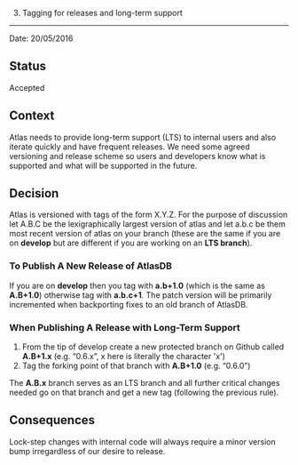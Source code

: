 3. Tagging for releases and long-term support
*********************************************

Date: 20/05/2016

## Status

Accepted

## Context

Atlas needs to provide long-term support (LTS) to internal users and also iterate quickly and have frequent releases.  We need some agreed versioning and release scheme so users and developers know what is supported and what will be supported in the future.

## Decision

Atlas is versioned with tags of the form X.Y.Z.  For the purpose of discussion let A.B.C be the lexigraphically largest version of atlas and let a.b.c be them most recent version of atlas on your branch (these are the same if you are on **develop** but are different if you are working on an **LTS branch**).

### To Publish A New Release of AtlasDB

If you are on **develop** then you tag with **a.b+1.0** (which is the same as **A.B+1.0**) otherwise tag with **a.b.c+1**.  The patch version will be primarily incremented when backporting fixes to an old branch of AtlasDB.  

### When Publishing A Release with Long-Term Support

1. From the tip of develop create a new protected branch on Github called **A.B+1.x** (e.g. “0.6.x”, x here is literally the character 'x')
2. Tag the forking point of that branch with **A.B+1.0** (e.g. “0.6.0”)

The **A.B.x** branch serves as an LTS branch and all further critical changes needed go on that branch and get a new tag (following the previous rule).

## Consequences

Lock-step changes with internal code will always require a minor version bump irregardless of our desire to release.
